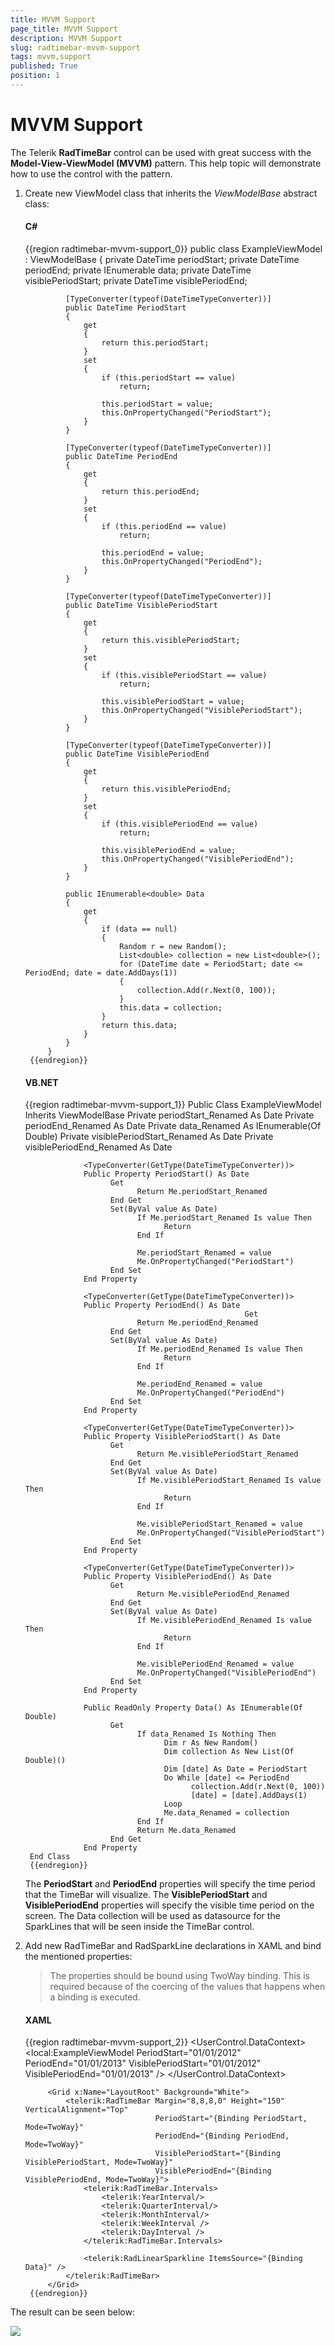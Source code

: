```yaml
---
title: MVVM Support
page_title: MVVM Support
description: MVVM Support
slug: radtimebar-mvvm-support
tags: mvvm,support
published: True
position: 1
---
```


# MVVM Support

The Telerik __RadTimeBar__ control can be used with great success with the __Model-View-ViewModel (MVVM)__ pattern. This help topic will demonstrate how to use the control with the pattern.

1. Create new ViewModel class that inherits the *ViewModelBase* abstract class:

	#### __C#__
	{{region radtimebar-mvvm-support_0}}
		public class ExampleViewModel : ViewModelBase
			{
				private DateTime periodStart;
				private DateTime periodEnd;
				private IEnumerable<double> data;
				private DateTime visiblePeriodStart;
				private DateTime visiblePeriodEnd;
		
				[TypeConverter(typeof(DateTimeTypeConverter))]
				public DateTime PeriodStart
				{
					get
					{
						return this.periodStart;
					}
					set
					{
						if (this.periodStart == value)
							return;
		
						this.periodStart = value;
						this.OnPropertyChanged("PeriodStart");
					}
				}
		
				[TypeConverter(typeof(DateTimeTypeConverter))]
				public DateTime PeriodEnd
				{
					get
					{
						return this.periodEnd;
					}
					set
					{
						if (this.periodEnd == value)
							return;
		
						this.periodEnd = value;
						this.OnPropertyChanged("PeriodEnd");
					}
				}
		
				[TypeConverter(typeof(DateTimeTypeConverter))]
				public DateTime VisiblePeriodStart
				{
					get
					{
						return this.visiblePeriodStart;
					}
					set
					{
						if (this.visiblePeriodStart == value)
							return;
		
						this.visiblePeriodStart = value;
						this.OnPropertyChanged("VisiblePeriodStart");
					}
				}
		
				[TypeConverter(typeof(DateTimeTypeConverter))]
				public DateTime VisiblePeriodEnd
				{
					get
					{
						return this.visiblePeriodEnd;
					}
					set
					{
						if (this.visiblePeriodEnd == value)
							return;
		
						this.visiblePeriodEnd = value;
						this.OnPropertyChanged("VisiblePeriodEnd");
					}
				}
		
				public IEnumerable<double> Data
				{
					get
					{
						if (data == null)
						{
							Random r = new Random();
							List<double> collection = new List<double>();
							for (DateTime date = PeriodStart; date <= PeriodEnd; date = date.AddDays(1))
							{
								collection.Add(r.Next(0, 100));
							}
							this.data = collection;
						}
						return this.data;
					}
				}
			}
		{{endregion}}

	#### __VB.NET__
	{{region radtimebar-mvvm-support_1}}
		Public Class ExampleViewModel Inherits ViewModelBase
					Private periodStart_Renamed As Date
					Private periodEnd_Renamed As Date
					Private data_Renamed As IEnumerable(Of Double)
					Private visiblePeriodStart_Renamed As Date
					Private visiblePeriodEnd_Renamed As Date
		
					<TypeConverter(GetType(DateTimeTypeConverter))>
					Public Property PeriodStart() As Date
						  Get
								Return Me.periodStart_Renamed
						  End Get
						  Set(ByVal value As Date)
								If Me.periodStart_Renamed Is value Then
									  Return
								End If
		
								Me.periodStart_Renamed = value
								Me.OnPropertyChanged("PeriodStart")
						  End Set
					End Property
		
					<TypeConverter(GetType(DateTimeTypeConverter))>
					Public Property PeriodEnd() As Date
														Get
								Return Me.periodEnd_Renamed
						  End Get
						  Set(ByVal value As Date)
								If Me.periodEnd_Renamed Is value Then
									  Return
								End If
		
								Me.periodEnd_Renamed = value
								Me.OnPropertyChanged("PeriodEnd")
						  End Set
					End Property
		
					<TypeConverter(GetType(DateTimeTypeConverter))>
					Public Property VisiblePeriodStart() As Date
						  Get
								Return Me.visiblePeriodStart_Renamed
						  End Get
						  Set(ByVal value As Date)
								If Me.visiblePeriodStart_Renamed Is value Then
									  Return
								End If
		
								Me.visiblePeriodStart_Renamed = value
								Me.OnPropertyChanged("VisiblePeriodStart")
						  End Set
					End Property
		
					<TypeConverter(GetType(DateTimeTypeConverter))>
					Public Property VisiblePeriodEnd() As Date
						  Get
								Return Me.visiblePeriodEnd_Renamed
						  End Get
						  Set(ByVal value As Date)
								If Me.visiblePeriodEnd_Renamed Is value Then
									  Return
								End If
		
								Me.visiblePeriodEnd_Renamed = value
								Me.OnPropertyChanged("VisiblePeriodEnd")
						  End Set
					End Property
		
					Public ReadOnly Property Data() As IEnumerable(Of Double)
						  Get
								If data_Renamed Is Nothing Then
									  Dim r As New Random()
									  Dim collection As New List(Of Double)()
									  Dim [date] As Date = PeriodStart
									  Do While [date] <= PeriodEnd
											collection.Add(r.Next(0, 100))
											[date] = [date].AddDays(1)
									  Loop
									  Me.data_Renamed = collection
								End If
								Return Me.data_Renamed
						  End Get
					End Property
		End Class
		{{endregion}}

	The __PeriodStart__ and __PeriodEnd__ properties will specify the time period that the TimeBar will visualize. The __VisiblePeriodStart__ and __VisiblePeriodEnd__ properties will specify the visible time period on the screen. The Data collection will be used as datasource for the SparkLines that will be seen inside the TimeBar control.

2. Add new RadTimeBar and RadSparkLine declarations in XAML and bind the mentioned properties:

	>The properties should be bound using TwoWay binding. This is required because of the coercing of the values that happens when a binding is executed.

	#### __XAML__

	{{region radtimebar-mvvm-support_2}}
		<UserControl.DataContext>
				<local:ExampleViewModel PeriodStart="01/01/2012" PeriodEnd="01/01/2013" VisiblePeriodStart="01/01/2012" VisiblePeriodEnd="01/01/2013" />
			</UserControl.DataContext>
		
			<Grid x:Name="LayoutRoot" Background="White">
				<telerik:RadTimeBar Margin="8,8,8,0" Height="150" VerticalAlignment="Top"
									PeriodStart="{Binding PeriodStart, Mode=TwoWay}"
									PeriodEnd="{Binding PeriodEnd, Mode=TwoWay}"
									VisiblePeriodStart="{Binding VisiblePeriodStart, Mode=TwoWay}"
									VisiblePeriodEnd="{Binding VisiblePeriodEnd, Mode=TwoWay}">
					<telerik:RadTimeBar.Intervals>
						<telerik:YearInterval/>
						<telerik:QuarterInterval/>
						<telerik:MonthInterval/>
						<telerik:WeekInterval />
						<telerik:DayInterval />
					</telerik:RadTimeBar.Intervals>
		
					<telerik:RadLinearSparkline ItemsSource="{Binding Data}" />
				</telerik:RadTimeBar>
			</Grid>
		{{endregion}}

The result can be seen below:

![](images/radtimebar_mvvm.PNG)